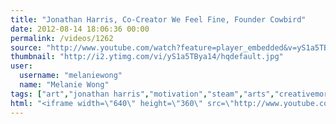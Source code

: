 ```yaml
---
title: "Jonathan Harris, Co-Creator We Feel Fine, Founder Cowbird"
date: 2012-08-14 18:06:36 00:00
permalink: /videos/1262
source: "http://www.youtube.com/watch?feature=player_embedded&v=yS1a5TBya14#!"
thumbnail: "http://i2.ytimg.com/vi/yS1a5TBya14/hqdefault.jpg"
user:
  username: "melaniewong"
  name: "Melanie Wong"
tags: ["art","jonathan harris","motivation","steam","arts","creativemorning","creative mornings","cowbird technology"]
html: "<iframe width=\"640\" height=\"360\" src=\"http://www.youtube.com/embed/yS1a5TBya14?wmode=transparent&fs=1&feature=oembed\" frameborder=\"0\" allowfullscreen></iframe>"
---
```



